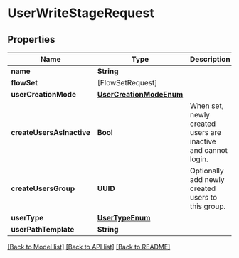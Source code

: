# UserWriteStageRequest

## Properties
Name | Type | Description | Notes
------------ | ------------- | ------------- | -------------
**name** | **String** |  | 
**flowSet** | [FlowSetRequest] |  | [optional] 
**userCreationMode** | [**UserCreationModeEnum**](UserCreationModeEnum.md) |  | [optional] 
**createUsersAsInactive** | **Bool** | When set, newly created users are inactive and cannot login. | [optional] 
**createUsersGroup** | **UUID** | Optionally add newly created users to this group. | [optional] 
**userType** | [**UserTypeEnum**](UserTypeEnum.md) |  | [optional] 
**userPathTemplate** | **String** |  | [optional] 

[[Back to Model list]](../README.md#documentation-for-models) [[Back to API list]](../README.md#documentation-for-api-endpoints) [[Back to README]](../README.md)


